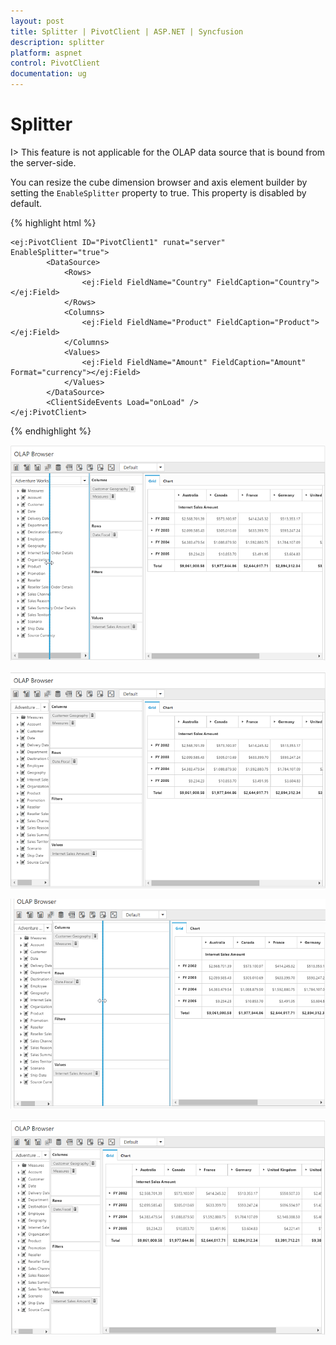 ```yaml
---
layout: post
title: Splitter | PivotClient | ASP.NET | Syncfusion
description: splitter
platform: aspnet
control: PivotClient
documentation: ug
---
```


# Splitter

I> This feature is not applicable for the OLAP data source that is bound from the server-side.

You can resize the cube dimension browser and axis element builder by setting the `EnableSplitter` property to true. This property is disabled by default.

{% highlight html %}

    <ej:PivotClient ID="PivotClient1" runat="server" EnableSplitter="true">
            <DataSource>
                <Rows>
                    <ej:Field FieldName="Country" FieldCaption="Country"></ej:Field>
                </Rows>
                <Columns>
                    <ej:Field FieldName="Product" FieldCaption="Product"></ej:Field>
                </Columns>
                <Values>
                    <ej:Field FieldName="Amount" FieldCaption="Amount" Format="currency"></ej:Field>
                </Values>
            </DataSource>
            <ClientSideEvents Load="onLoad" />
    </ej:PivotClient>

{% endhighlight %}

![](Splitter_images/Splitter1.png)

![](Splitter_images/Splitter2.png)

![](Splitter_images/Splitter3.png)

![](Splitter_images/Splitter4.png)

